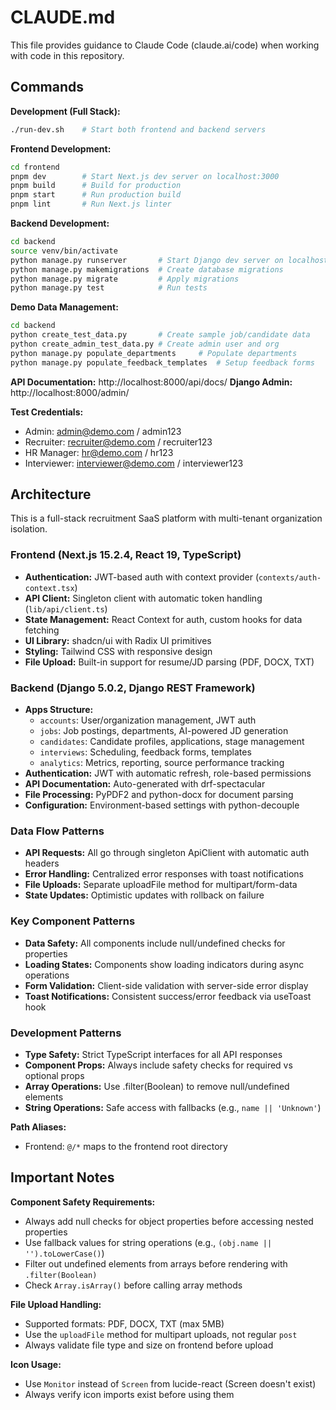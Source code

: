 # CLAUDE.md

This file provides guidance to Claude Code (claude.ai/code) when working with code in this repository.

## Commands

**Development (Full Stack):**
```bash
./run-dev.sh    # Start both frontend and backend servers
```

**Frontend Development:**
```bash
cd frontend
pnpm dev        # Start Next.js dev server on localhost:3000
pnpm build      # Build for production
pnpm start      # Run production build
pnpm lint       # Run Next.js linter
```

**Backend Development:**
```bash
cd backend
source venv/bin/activate
python manage.py runserver       # Start Django dev server on localhost:8000
python manage.py makemigrations  # Create database migrations
python manage.py migrate         # Apply migrations
python manage.py test            # Run tests
```

**Demo Data Management:**
```bash
cd backend
python create_test_data.py       # Create sample job/candidate data
python create_admin_test_data.py # Create admin user and org
python manage.py populate_departments     # Populate departments
python manage.py populate_feedback_templates  # Setup feedback forms
```

**API Documentation:** http://localhost:8000/api/docs/
**Django Admin:** http://localhost:8000/admin/

**Test Credentials:**
- Admin: admin@demo.com / admin123
- Recruiter: recruiter@demo.com / recruiter123
- HR Manager: hr@demo.com / hr123
- Interviewer: interviewer@demo.com / interviewer123

## Architecture

This is a full-stack recruitment SaaS platform with multi-tenant organization isolation.

### Frontend (Next.js 15.2.4, React 19, TypeScript)
- **Authentication:** JWT-based auth with context provider (`contexts/auth-context.tsx`)
- **API Client:** Singleton client with automatic token handling (`lib/api/client.ts`)
- **State Management:** React Context for auth, custom hooks for data fetching
- **UI Library:** shadcn/ui with Radix UI primitives
- **Styling:** Tailwind CSS with responsive design
- **File Upload:** Built-in support for resume/JD parsing (PDF, DOCX, TXT)

### Backend (Django 5.0.2, Django REST Framework)
- **Apps Structure:**
  - `accounts`: User/organization management, JWT auth
  - `jobs`: Job postings, departments, AI-powered JD generation
  - `candidates`: Candidate profiles, applications, stage management
  - `interviews`: Scheduling, feedback forms, templates
  - `analytics`: Metrics, reporting, source performance tracking
- **Authentication:** JWT with automatic refresh, role-based permissions
- **API Documentation:** Auto-generated with drf-spectacular
- **File Processing:** PyPDF2 and python-docx for document parsing
- **Configuration:** Environment-based settings with python-decouple

### Data Flow Patterns
- **API Requests:** All go through singleton ApiClient with automatic auth headers
- **Error Handling:** Centralized error responses with toast notifications
- **File Uploads:** Separate uploadFile method for multipart/form-data
- **State Updates:** Optimistic updates with rollback on failure

### Key Component Patterns
- **Data Safety:** All components include null/undefined checks for properties
- **Loading States:** Components show loading indicators during async operations
- **Form Validation:** Client-side validation with server-side error display
- **Toast Notifications:** Consistent success/error feedback via useToast hook

### Development Patterns
- **Type Safety:** Strict TypeScript interfaces for all API responses
- **Component Props:** Always include safety checks for required vs optional props
- **Array Operations:** Use .filter(Boolean) to remove null/undefined elements
- **String Operations:** Safe access with fallbacks (e.g., `name || 'Unknown'`)

**Path Aliases:**
- Frontend: `@/*` maps to the frontend root directory

## Important Notes

**Component Safety Requirements:**
- Always add null checks for object properties before accessing nested properties
- Use fallback values for string operations (e.g., `(obj.name || '').toLowerCase()`)
- Filter out undefined elements from arrays before rendering with `.filter(Boolean)`
- Check `Array.isArray()` before calling array methods

**File Upload Handling:**
- Supported formats: PDF, DOCX, TXT (max 5MB)
- Use the `uploadFile` method for multipart uploads, not regular `post`
- Always validate file type and size on frontend before upload

**Icon Usage:**
- Use `Monitor` instead of `Screen` from lucide-react (Screen doesn't exist)
- Always verify icon imports exist before using them